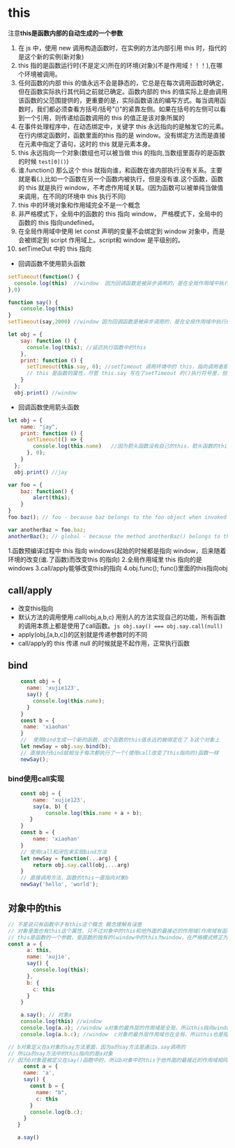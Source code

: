 # this

注意**this是函数内部的自动生成的一个参数**

1. 在 js 中，使用 new 调用构造函数时，在实例的方法内部引用 this 时，指代的是这个新的实例(新对象)
2. this 指的是函数运行时(不是定义)所在的环境(对象)(不是作用域！！！),在哪个环境被调用。
3. 任何函数的内部 this 的值永远不会是静态的，它总是在每次调用函数时确定，但在函数实际执行其代码之前就已确定。函数内部的 this 的值实际上是由调用该函数的父范围提供的，更重要的是，实际函数语法的编写方式。每当调用函数时，我们都必须查看方括号/括号"()"的紧靠左侧。如果在括号的左侧可以看到一个引用，则传递给函数调用的 this 的值正是该对象所属的
4. 在事件处理程序中，在动态绑定中，关键字 this 永远指向的是触发它的元素。在行内绑定函数时，函数里面的this 指的是 window。没有绑定方法而是直接在元素中指定了语句，这时的 this 就是元素本身。
5. this 永远指向一个对象(数组也可以被当做 this 的指向,当数组里面存的是函数的时候  ```test[0]()```)
6. 谁.function() 那么这个 this 就指向谁，和函数在谁内部执行没有关系。主要就是看(.),比如一个函数在另一个函数内被执行，但是没有谁.这个函数，函数的 this 就是执行 window，不考虑作用域关联。(因为函数可以被单纯当做值来调用，在不同的环境中 this 执行不同)
7. this 中的环境对象和作用域完全不是一个概念
8. 非严格模式下，全局中的函数的 this 指向 window， 严格模式下，全局中的函数的 this 指向undefined。
9. 在全局作用域中使用 let const 声明的变量不会绑定到 window 对象中，而是会被绑定到 script 作用域上。script和 window 是平级别的。
10. setTimeOut 中的 this 指向

* 回调函数不使用箭头函数

```js
setTimeout(function() {
  console.log(this)  //window  因为回调函数是被异步调用的，是在全局作用域中执行的，所以回调函数中的this值在非严格模式下指向window
},0)

function say() {
    console.log(this)
}
setTimeout(say,2000) //window 因为回调函数是被异步调用的，是在全局作用域中执行的，所以回调函数中的this值在非严格模式下指向window

let obj = {
    say: function () {
      console.log(this); //延迟执行函数中的this
    },
    print: function () {
      setTimeout(this.say, 0); //setTimeout 调用环境中的 this，指向调用者即 obj
      // this 是函数的属性，尽管 this.say 写在了setTimeout 的()执行符号里，但是并没有写在setTimeout 的函数体里。因此 setTimeout 执行符号中的 this 和 print 函数中的 this 是同一个。
    }
  };
  obj.print() //window
```

* 回调函数使用箭头函数

```js
let obj = {
    name: "jay",
    print: function () {
      setTimeout(() => {
        console.log(this.name)   //因为箭头函数没有自己的this，箭头函数的this是被定义时所处作用域的this。箭头函数被定义在setTimOut函数的执行符号里面，而不是setTimeout的{}方括号里面，所以箭头函数的this就是print函数的this
      }, 0);
    }
  };
  obj.print() //jay
```

```javascript
var foo = {
    baz: function() {
        alert(this);
    }
}
foo.baz(); // foo - because baz belongs to the foo object when invoked

var anotherBaz = foo.baz;
anotherBaz(); // global - because the method anotherBaz() belongs to the global object when invoked, NOT foo

```

1.函数预编译过程中 this 指向 windows(起始的时候都是指向 window，后来随着环境的改变(谁.了函数)而改变this 的指向)
2.全局作用域里 this 指向的是 windows
3.call/apply能够改变this的指向
4.obj.func(); func()里面的this指向obj

## call/apply

* 改变this指向
* 默认方法的调用使用.call(obj,a,b,c) 用别人的方法实现自己的功能，所有函数的调用本质上都是使用了call函数。```js obj.say() === obj.say.call(null)```
* apply(obj,[a,b,c])的区别就是传递参数时的不同
* call/apply的 this 传递 null 的时候就是不起作用，正常执行函数

## bind

```js
    const obj = {
      name: 'xujie123',
      say() {
        console.log(this.name);
      }
    }
    const b = {
     name: 'xiaohan'
    }
    //  使用bind生成一个新的函数，这个函数的this值永远的被绑定在了 b这个对象上
    let newSay = obj.say.bind(b);
    // 直接执行bind就相当于每次都执行了一个(使用call改变了this指向的)函数一样
    newSay();
```

### bind使用call实现

```js
    const obj = {
        name: 'xujie123',
        say(a, b) {
            console.log(this.name + a + b);
       }
    }
    const b = {
        name: 'xiaohan'
    }
    // 使用call和闭包来实现bind方法
    let newSay = function(...arg) {
        return obj.say.call(obj,...arg)
    }
    // 直接调用方法，函数的this一直指向对象b
    newSay('hello', 'world');
```

## 对象中的this

```js
// 不是说只有函数中才有this这个概念 概念理解有误差
// 对象里面也有this这个属性，只不过对象中的this和他外面的最接近的作用域(作用域有函数作用域和全局作用域)的this一样 概念理解有误差
// this是函数的一个参数，是函数的独有的(window中的this为window，在严格模式修正为undefined)。对象并没有自己的this。对象中的this不过只是它所处的函数的this
const a = {
      a: this,
      name: 'xujie',
      say() {
        console.log(this);
      },
      b: {
        c: this
      } 
    }

    a.say(); // 对象a
    console.log(this) //window
    console.log(a.a); //window a对象的最外层的作用域是全局，所以this指向window
    console.log(a.b.c); //window  c对象的最外层作用域也在全局，所以this也是指向window(尽管b对象定义在a对象内部，但是没有用，对象没有作用域这个概念)

// b对象定义在a对象的say方法里面，因为a的say方法是通过a.say调用的
// 所以a的say方法中的this指向的是a对象
// 因为b对象是被定义在say()函数中的，所以b对象中的this于他外面的最接近的作用域相同(也就是say函数)，所以说b对象中的this指向a对象
     const a = {
     name: 'a',
     say() {
       const b = {
         name: "b",
         c: this
       }
       console.log(b.c);
     }
   }

   a.say()
```
